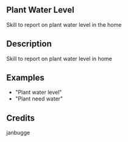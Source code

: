 ## Plant Water Level
Skill to report on plant water level in the home

## Description
Skill to report on plant water level in home

## Examples
 - "Plant water level"
 - "Plant need water"


## Credits
janbugge


